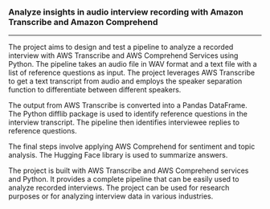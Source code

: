 ### Analyze insights in audio interview recording with Amazon Transcribe and  Amazon Comprehend
-----
The project aims to design and test a pipeline to analyze a recorded interview with AWS Transcribe and AWS Comprehend Services using Python. The pipeline takes an audio file in WAV format and a text file with a list of reference questions as input. The project leverages AWS Transcribe to get a text transcript from audio and employs the speaker separation function to differentiate between different speakers.

The output from AWS Transcribe is converted into a Pandas DataFrame. The Python difflib package is used to identify reference questions in the interview transcript. The pipeline then identifies interviewee replies to reference questions.

The final steps involve applying AWS Comprehend for sentiment and topic analysis. The Hugging Face library is used to summarize answers.

The project is built with AWS Transcribe and AWS Comprehend services and Python. It provides a complete pipeline that can be easily used to analyze recorded interviews. The project can be used for research purposes or for analyzing interview data in various industries. 
